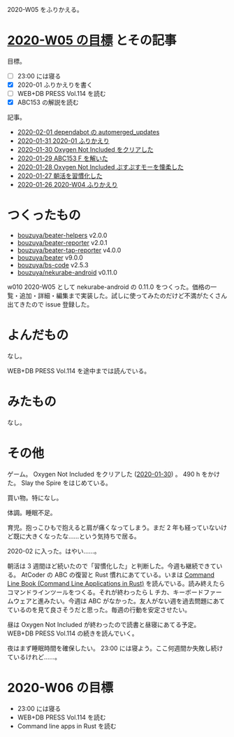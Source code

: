2020-W05 をふりかえる。

# [2020-W05 の目標][2020-01-26] とその記事

目標。

- [ ] 23:00 には寝る
- [x] 2020-01 ふりかえりを書く
- [ ] WEB+DB PRESS Vol.114 を読む
- [x] ABC153 の解説を読む

記事。

- [2020-02-01 dependabot の automerged_updates][2020-02-01]
- [2020-01-31 2020-01 ふりかえり][2020-01-31]
- [2020-01-30 Oxygen Not Included をクリアした][2020-01-30]
- [2020-01-29 ABC153 F を解いた][2020-01-29]
- [2020-01-28 Oxygen Not Included ぷすぷすモーを懐柔した][2020-01-28]
- [2020-01-27 朝活を習慣化した][2020-01-27]
- [2020-01-26 2020-W04 ふりかえり][2020-01-26]

# つくったもの

- [bouzuya/beater-helpers][] v2.0.0
- [bouzuya/beater-reporter][] v2.0.1
- [bouzuya/beater-tap-reporter][] v4.0.0
- [bouzuya/beater][] v9.0.0
- [bouzuya/bs-code][] v2.5.3
- [bouzuya/nekurabe-android][] v0.11.0

w010 2020-W05 として nekurabe-android の 0.11.0 をつくった。価格の一覧・追加・詳細・編集まで実装した。試しに使ってみたのだけど不満がたくさん出てきたので issue 登録した。

# よんだもの

なし。

WEB+DB PRESS Vol.114 を途中までは読んでいる。

# みたもの

なし。

# その他

ゲーム。 Oxygen Not Included をクリアした ([2020-01-30][]) 。 490 h をかけた。 Slay the Spire をはじめている。

買い物。特になし。

体調。睡眠不足。

育児。抱っこひもで抱えると肩が痛くなってしまう。まだ 2 年も経っていないけど既に大きくなったな……という気持ちで居る。

2020-02 に入った。はやい……。

朝活は 3 週間ほど続いたので「習慣化した」と判断した。今週も継続できている。 AtCoder の ABC の復習と Rust 慣れにあてている。いまは [Command Line Book (Command Line Applications in Rust)](https://rust-cli.github.io/book/) を読んでいる。読み終えたらコマンドラインツールをつくる。それが終わったら L チカ、キーボードファームウェアと進みたい。今週は ABC がなかった。友人がない週を過去問題にあてているのを見て良さそうだと思った。毎週の行動を安定させたい。

昼は Oxygen Not Included が終わったので読書と昼寝にあてる予定。 WEB+DB PRESS Vol.114 の続きを読んでいく。

夜はまず睡眠時間を確保したい。 23:00 には寝よう。ここ何週間か失敗し続けているけれど……。

# 2020-W06 の目標

- 23:00 には寝る
- WEB+DB PRESS Vol.114 を読む
- Command line apps in Rust を読む

[2020-01-26]: https://blog.bouzuya.net/2020/01/26/
[2020-01-27]: https://blog.bouzuya.net/2020/01/27/
[2020-01-28]: https://blog.bouzuya.net/2020/01/28/
[2020-01-29]: https://blog.bouzuya.net/2020/01/29/
[2020-01-30]: https://blog.bouzuya.net/2020/01/30/
[2020-01-31]: https://blog.bouzuya.net/2020/01/31/
[2020-02-01]: https://blog.bouzuya.net/2020/02/01/
[bouzuya/beater-helpers]: https://github.com/bouzuya/beater-helpers
[bouzuya/beater-reporter]: https://github.com/bouzuya/beater-reporter
[bouzuya/beater-tap-reporter]: https://github.com/bouzuya/beater-tap-reporter
[bouzuya/beater]: https://github.com/bouzuya/beater
[bouzuya/bs-code]: https://github.com/bouzuya/bs-code
[bouzuya/nekurabe-android]: https://github.com/bouzuya/nekurabe-android
